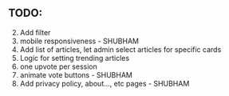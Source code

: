 ## TODO:

2. Add filter
3. mobile responsiveness - SHUBHAM
4. Add list of articles, let admin select articles for specific cards
5. Logic for setting trending articles
6. one upvote per session
7. animate vote buttons - SHUBHAM
8. Add privacy policy, about..., etc pages - SHUBHAM
